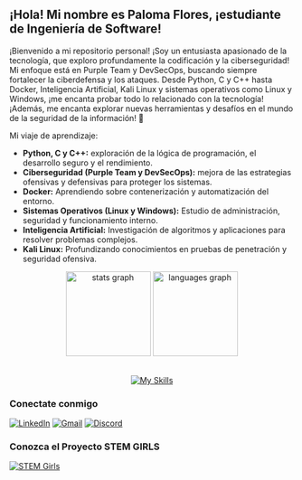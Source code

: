 <h2 align="left"> ¡Hola! Mi nombre es Paloma Flores, ¡estudiante de Ingeniería de Software!</h2>

¡Bienvenido a mi repositorio personal! ¡Soy un entusiasta apasionado de la tecnología, que exploro profundamente la codificación y la ciberseguridad! Mi enfoque está en Purple Team y DevSecOps, buscando siempre fortalecer la ciberdefensa y los ataques. Desde Python, C y C++ hasta Docker, Inteligencia Artificial, Kali Linux y sistemas operativos como Linux y Windows, ¡me encanta probar todo lo relacionado con la tecnología! ¡Además, me encanta explorar nuevas herramientas y desafíos en el mundo de la seguridad de la información! 🚀

Mi viaje de aprendizaje:
- <b>Python, C y C++:</b> exploración de la lógica de programación, el desarrollo seguro y el rendimiento.
- <b>Ciberseguridad (Purple Team y DevSecOps):</b> mejora de las estrategias ofensivas y defensivas para proteger los sistemas.
- <b>Docker:</b> Aprendiendo sobre contenerización y automatización del entorno.
- <b>Sistemas Operativos (Linux y Windows):</b> Estudio de administración, seguridad y funcionamiento interno.
- <b>Inteligencia Artificial:</b> Investigación de algoritmos y aplicaciones para resolver problemas complejos.
- <b>Kali Linux:</b> Profundizando conocimientos en pruebas de penetración y seguridad ofensiva.

<div align="center">
  <img src="https://github-readme-stats.vercel.app/api?username=palomaflores&hide_title=false&hide_rank=false&show_icons=true&include_all_commits=true&count_private=true&disable_animations=false&theme=blueberry&locale=en&hide_border=false" height="150" alt="stats graph"  />
  <img src="https://github-readme-stats.vercel.app/api/top-langs?username=palomaflores&locale=en&hide_title=false&layout=compact&card_width=320&langs_count=5&theme=blueberry&hide_border=false" height="150" alt="languages graph"  />
</div>
<br>

<div align="center">
  
[![My Skills](https://skillicons.dev/icons?i=c,cpp,py,git,ai,docker,windows,linux,kali,vscode&theme=dark)](https://skillicons.dev)
</div>

### Conectate conmigo
[![LinkedIn](https://img.shields.io/badge/LinkedIn-5cb8ff?style=for-the-badge&logo=linkedin&logoColor=white)](https://www.linkedin.com/in/paloma-floresm)
[![Gmail](https://img.shields.io/badge/Gmail-5cb8ff?style=for-the-badge&logo=gmail&logoColor=white)](mailto:palomaflores.dev@gmail.com)
[![Discord](https://img.shields.io/badge/Discord-5cb8ff?style=for-the-badge&logo=discord&logoColor=white)](https://discord.com/users/1333523387934576711)
<br>

### Conozca el Proyecto STEM GIRLS
[![STEM Girls](https://img.shields.io/badge/STEM_Girls-2196f3?style=for-the-badge&logo=stemgirs&logoColor=white)](https://www.linkedin.com/company/stemgirlsoficial/)
